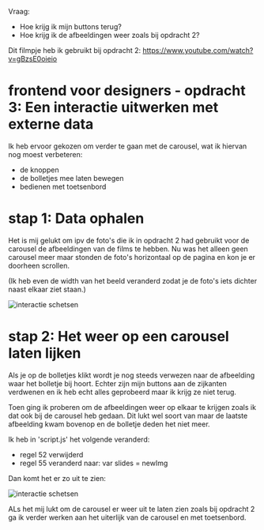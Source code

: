 Vraag:
- Hoe krijg ik mijn buttons terug?
- Hoe krijg ik de afbeeldingen weer zoals bij opdracht 2?

Dit filmpje heb ik gebruikt bij opdracht 2:
https://www.youtube.com/watch?v=gBzsE0oieio

# frontend voor designers - opdracht 3: Een interactie uitwerken met externe data

Ik heb ervoor gekozen om verder te gaan met de carousel, wat ik hiervan nog moest verbeteren:
- de knoppen
- de bolletjes mee laten bewegen
- bedienen met toetsenbord

# stap 1: Data ophalen
Het is mij gelukt om ipv de foto's die ik in opdracht 2 had gebruikt voor de carousel de afbeeldingen van de films te hebben. Nu was het alleen geen carousel meer maar stonden de foto's horizontaal op de pagina en kon je er doorheen scrollen. 

(Ik heb even de width van het beeld veranderd zodat je de foto's iets dichter naast elkaar ziet staan.)

![interactie schetsen](https://github.com/lidwien1/frontend-voor-designers-1920/blob/master/opdracht3/iteratie/screen1.jpg)


# stap 2: Het weer op een carousel laten lijken
Als je op de bolletjes klikt wordt je nog steeds verwezen naar de afbeelding waar het bolletje bij hoort. Echter zijn mijn buttons aan de zijkanten verdwenen en ik heb echt alles geprobeerd maar ik krijg ze niet terug. 

Toen ging ik proberen om de afbeeldingen weer op elkaar te krijgen zoals ik dat ook bij de carousel heb gedaan. Dit lukt wel soort van maar de laatste afbeelding kwam bovenop en de bolletje deden het niet meer.

Ik heb in 'script.js' het volgende veranderd:
- regel 52 verwijderd
- regel 55 veranderd naar: var slides = newImg

Dan komt het er zo uit te zien:

![interactie schetsen](https://github.com/lidwien1/frontend-voor-designers-1920/blob/master/opdracht3/iteratie/screen2.jpg)

ALs het mij lukt om de carousel er weer uit te laten zien zoals bij opdracht 2 ga ik verder werken aan het uiterlijk van de carousel en met toetsenbord.

